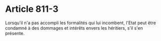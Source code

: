 # Article 811-3

Lorsqu'il n'a pas accompli les formalités qui lui incombent, l'Etat peut être condamné à des dommages et intérêts envers les héritiers, s'il s'en présente.
